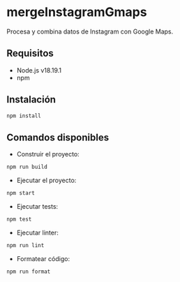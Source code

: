 # mergeInstagramGmaps

Procesa y combina datos de Instagram con Google Maps.

## Requisitos

- Node.js v18.19.1
- npm

## Instalación

```bash
npm install
```

## Comandos disponibles

- Construir el proyecto:
```bash
npm run build
```

- Ejecutar el proyecto:
```bash
npm start
```

- Ejecutar tests:
```bash
npm test
```

- Ejecutar linter:
```bash
npm run lint
```

- Formatear código:
```bash
npm run format
```
